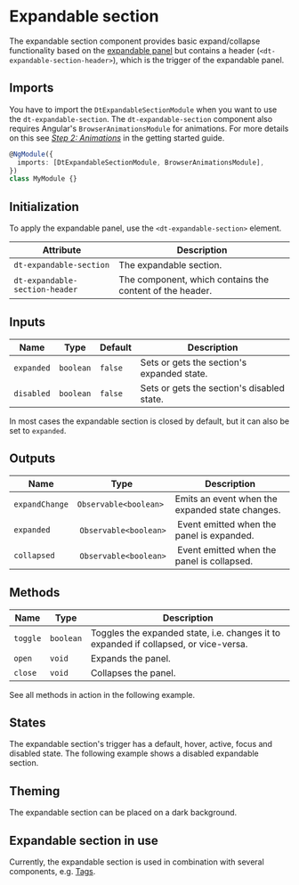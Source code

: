 # Expandable section

The expandable section component provides basic expand/collapse functionality
based on the [expandable panel](/components/expandable-panel) but contains a
header (`<dt-expandable-section-header>`), which is the trigger of the
expandable panel.

<ba-live-example name="DtExampleExpandableSectionDefault"></ba-live-example>

## Imports

You have to import the `DtExpandableSectionModule` when you want to use the
`dt-expandable-section`. The `dt-expandable-section` component also requires
Angular's `BrowserAnimationsModule` for animations. For more details on this see
[_Step 2: Animations_](/components/get-started/#step-2-animations) in the
getting started guide.

```typescript
@NgModule({
  imports: [DtExpandableSectionModule, BrowserAnimationsModule],
})
class MyModule {}
```

## Initialization

To apply the expandable panel, use the `<dt-expandable-section>` element.

| Attribute                      | Description                                              |
| ------------------------------ | -------------------------------------------------------- |
| `dt-expandable-section`        | The expandable section.                                  |
| `dt-expandable-section-header` | The component, which contains the content of the header. |

## Inputs

| Name       | Type      | Default | Description                                |
| ---------- | --------- | ------- | ------------------------------------------ |
| `expanded` | `boolean` | `false` | Sets or gets the section's expanded state. |
| `disabled` | `boolean` | `false` | Sets or gets the section's disabled state. |

In most cases the expandable section is closed by default, but it can also be
set to `expanded`.

<ba-live-example name="DtExampleExpandableSectionOpen"></ba-live-example>

## Outputs

| Name           | Type                   | Description                                     |
| -------------- | ---------------------- | ----------------------------------------------- |
| `expandChange` | `Observable<boolean>`  | Emits an event when the expanded state changes. |
| `expanded`     |  `Observable<boolean>` |  Event emitted when the panel is expanded.      |
| `collapsed`    |  `Observable<boolean>` |  Event emitted when the panel is collapsed.     |

## Methods

| Name     | Type      | Description                                                                          |
| -------- | --------- | ------------------------------------------------------------------------------------ |
| `toggle` | `boolean` | Toggles the expanded state, i.e. changes it to expanded if collapsed, or vice-versa. |
| `open`   | `void`    | Expands the panel.                                                                   |
| `close`  | `void`    | Collapses the panel.                                                                 |

See all methods in action in the following example.

<ba-live-example name="DtExampleExpandableSectionInteractive"></ba-live-example>

## States

The expandable section's trigger has a default, hover, active, focus and
disabled state. The following example shows a disabled expandable section.

<ba-live-example name="DtExampleExpandableSectionDisabled"></ba-live-example>

## Theming

The expandable section can be placed on a dark background.

<ba-live-example name="DtExampleExpandableSectionDark" themedark="true"></ba-live-example>

## Expandable section in use

Currently, the expandable section is used in combination with several
components, e.g. [Tags](/components/tag).
